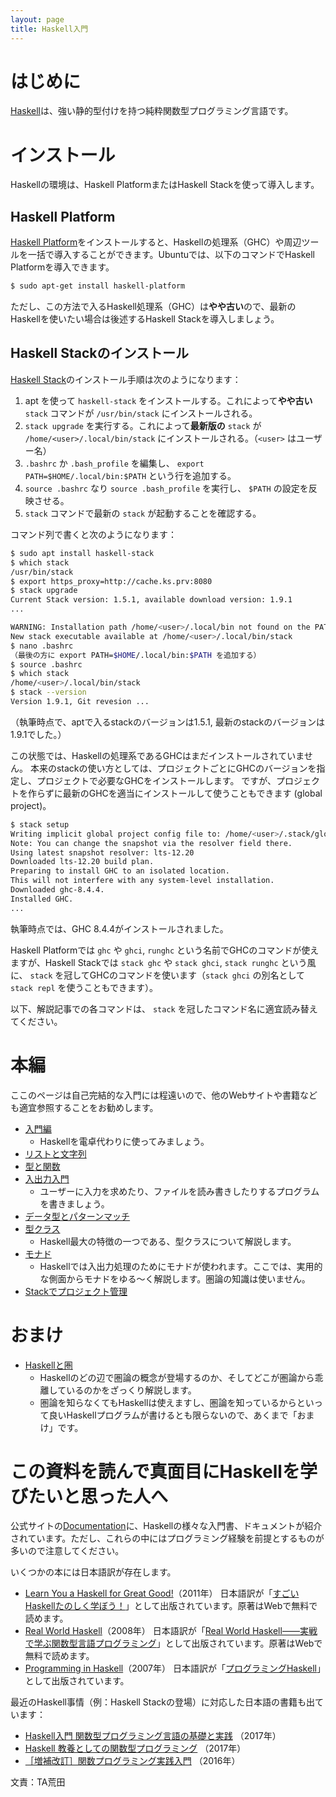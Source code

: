 ```yaml
---
layout: page
title: Haskell入門
---
```


# はじめに

[Haskell](https://www.haskell.org/)は、強い静的型付けを持つ純粋関数型プログラミング言語です。

# インストール

Haskellの環境は、Haskell PlatformまたはHaskell Stackを使って導入します。

## Haskell Platform

[Haskell Platform](https://www.haskell.org/platform/)をインストールすると、Haskellの処理系（GHC）や周辺ツールを一括で導入することができます。Ubuntuでは、以下のコマンドでHaskell Platformを導入できます。

```sh
$ sudo apt-get install haskell-platform
```

ただし、この方法で入るHaskell処理系（GHC）は**やや古い**ので、最新のHaskellを使いたい場合は後述するHaskell Stackを導入しましょう。

## Haskell Stackのインストール

[Haskell Stack](https://docs.haskellstack.org/en/stable/README/)のインストール手順は次のようになります：

1. apt を使って `haskell-stack` をインストールする。これによって**やや古い** `stack` コマンドが `/usr/bin/stack` にインストールされる。
2. `stack upgrade` を実行する。これによって**最新版の** `stack` が `/home/<user>/.local/bin/stack` にインストールされる。（`<user>` はユーザー名）
3. `.bashrc` か `.bash_profile` を編集し、
   `export PATH=$HOME/.local/bin:$PATH`
   という行を追加する。
4. `source .bashrc` なり `source .bash_profile` を実行し、 `$PATH` の設定を反映させる。
5. `stack` コマンドで最新の `stack` が起動することを確認する。

コマンド列で書くと次のようになります：

```sh
$ sudo apt install haskell-stack
$ which stack
/usr/bin/stack
$ export https_proxy=http://cache.ks.prv:8080
$ stack upgrade
Current Stack version: 1.5.1, available download version: 1.9.1
...

WARNING: Installation path /home/<user>/.local/bin not found on the PATH environment variable
New stack executable available at /home/<user>/.local/bin/stack
$ nano .bashrc
（最後の方に export PATH=$HOME/.local/bin:$PATH を追加する）
$ source .bashrc
$ which stack
/home/<user>/.local/bin/stack
$ stack --version
Version 1.9.1, Git revesion ...
```

（執筆時点で、aptで入るstackのバージョンは1.5.1, 最新のstackのバージョンは1.9.1でした。）

この状態では、Haskellの処理系であるGHCはまだインストールされていません。
本来のstackの使い方としては、プロジェクトごとにGHCのバージョンを指定し、プロジェクトで必要なGHCをインストールします。
ですが、プロジェクトを作らずに最新のGHCを適当にインストールして使うこともできます (global project)。

```sh
$ stack setup
Writing implicit global project config file to: /home/<user>/.stack/global-project/stack.yaml
Note: You can change the snapshot via the resolver field there.
Using latest snapshot resolver: lts-12.20
Downloaded lts-12.20 build plan.
Preparing to install GHC to an isolated location.
This will not interfere with any system-level installation.
Downloaded ghc-8.4.4.
Installed GHC.
...
```

執筆時点では、GHC 8.4.4がインストールされました。

Haskell Platformでは `ghc` や `ghci`, `runghc` という名前でGHCのコマンドが使えますが、Haskell Stackでは `stack ghc` や `stack ghci`, `stack runghc` という風に、 `stack` を冠してGHCのコマンドを使います（`stack ghci` の別名として `stack repl` を使うこともできます）。

以下、解説記事での各コマンドは、 `stack` を冠したコマンド名に適宜読み替えてください。

# 本編

ここのページは自己完結的な入門には程遠いので、他のWebサイトや書籍なども適宜参照することをお勧めします。

- [入門編](intro.html)
  - Haskellを電卓代わりに使ってみましょう。
- [リストと文字列](list.html)
- [型と関数](types-and-functions.html)
- [入出力入門](io.html)
  - ユーザーに入力を求めたり、ファイルを読み書きしたりするプログラムを書きましょう。
- [データ型とパターンマッチ](data-types.html)
- [型クラス](type-classes.html)
  - Haskell最大の特徴の一つである、型クラスについて解説します。
- [モナド](monad.html)
  - Haskellでは入出力処理のためにモナドが使われます。ここでは、実用的な側面からモナドをゆる〜く解説します。圏論の知識は使いません。
- [Stackでプロジェクト管理](stack-project.html)

# おまけ

- [Haskellと圏](category.html)
  - Haskellのどの辺で圏論の概念が登場するのか、そしてどこが圏論から乖離しているのかをざっくり解説します。
  - 圏論を知らなくてもHaskellは使えますし、圏論を知っているからといって良いHaskellプログラムが書けるとも限らないので、あくまで「おまけ」です。

# この資料を読んで真面目にHaskellを学びたいと思った人へ

公式サイトの[Documentation](https://www.haskell.org/documentation)に、Haskellの様々な入門書、ドキュメントが紹介されています。ただし、これらの中にはプログラミング経験を前提とするものが多いので注意してください。

いくつかの本には日本語訳が存在します。

- [Learn You a Haskell for Great Good!](http://learnyouahaskell.com/)（2011年） 日本語訳が「[すごいHaskellたのしく学ぼう！](http://www.amazon.co.jp/%E3%81%99%E3%81%94%E3%81%84Haskell%E3%81%9F%E3%81%AE%E3%81%97%E3%81%8F%E5%AD%A6%E3%81%BC%E3%81%86-Miran-Lipova%C4%8Da/dp/4274068854)」として出版されています。原著はWebで無料で読めます。
- [Real World Haskell](http://book.realworldhaskell.org/)（2008年） 日本語訳が「[Real World Haskell——実戦で学ぶ関数型言語プログラミング](http://www.amazon.co.jp/Real-World-Haskell%E2%80%95%E5%AE%9F%E6%88%A6%E3%81%A7%E5%AD%A6%E3%81%B6%E9%96%A2%E6%95%B0%E5%9E%8B%E8%A8%80%E8%AA%9E%E3%83%97%E3%83%AD%E3%82%B0%E3%83%A9%E3%83%9F%E3%83%B3%E3%82%B0-Bryan-OSullivan/dp/4873114233)」として出版されています。原著はWebで無料で読めます。
- [Programming in Haskell](http://www.cs.nott.ac.uk/~gmh/book.html)（2007年） 日本語訳が「[プログラミングHaskell](http://www.amazon.co.jp/%E3%83%97%E3%83%AD%E3%82%B0%E3%83%A9%E3%83%9F%E3%83%B3%E3%82%B0Haskell-Graham-Hutton/dp/4274067815)」として出版されています。

最近のHaskell事情（例：Haskell Stackの登場）に対応した日本語の書籍も出ています：

- [Haskell入門 関数型プログラミング言語の基礎と実践](http://gihyo.jp/book/2017/978-4-7741-9237-6) （2017年）
- [Haskell 教養としての関数型プログラミング](http://www.shuwasystem.co.jp/products/7980html/4806.html) （2017年）
- [［増補改訂］関数プログラミング実践入門](http://gihyo.jp/book/2016/978-4-7741-8390-9) （2016年）

文責：TA荒田
